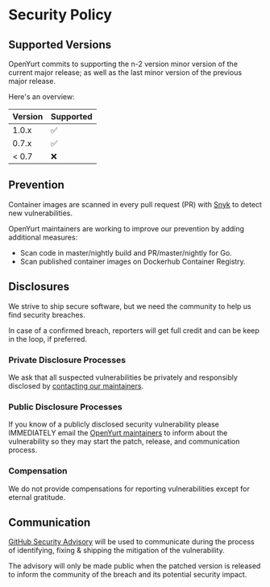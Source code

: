 # Security Policy

## Supported Versions

OpenYurt commits to supporting the n-2 version minor version of the current major release;
as well as the last minor version of the previous major release.

Here's an overview:

| Version | Supported           |
| ------- | ------------------- |
| 1.0.x   | :white_check_mark: |
| 0.7.x   | :white_check_mark:  |
| < 0.7   | :x:                 |

## Prevention

Container images are scanned in every pull request (PR) with [Snyk](https://snyk.io/) to detect new vulnerabilities.

OpenYurt maintainers are working to improve our prevention by adding additional measures:

- Scan code in master/nightly build and PR/master/nightly for Go.
- Scan published container images on Dockerhub Container Registry.

## Disclosures

We strive to ship secure software, but we need the community to help us find security breaches.

In case of a confirmed breach, reporters will get full credit and can be keep in the loop, if preferred.

### Private Disclosure Processes

We ask that all suspected vulnerabilities be privately and responsibly disclosed by [contacting our maintainers](mailto:security@mail.openyurt.io).

### Public Disclosure Processes

If you know of a publicly disclosed security vulnerability please IMMEDIATELY email the [OpenYurt maintainers](mailto:security@mail.openyurt.io) to inform about the vulnerability so they may start the patch, release, and communication process.

### Compensation

We do not provide compensations for reporting vulnerabilities except for eternal gratitude.

## Communication

[GitHub Security Advisory](https://github.com/openyurtio/openyurt/security/advisories) will be used to communicate during the process of identifying, fixing & shipping the mitigation of the vulnerability.

The advisory will only be made public when the patched version is released to inform the community of the breach and its potential security impact.